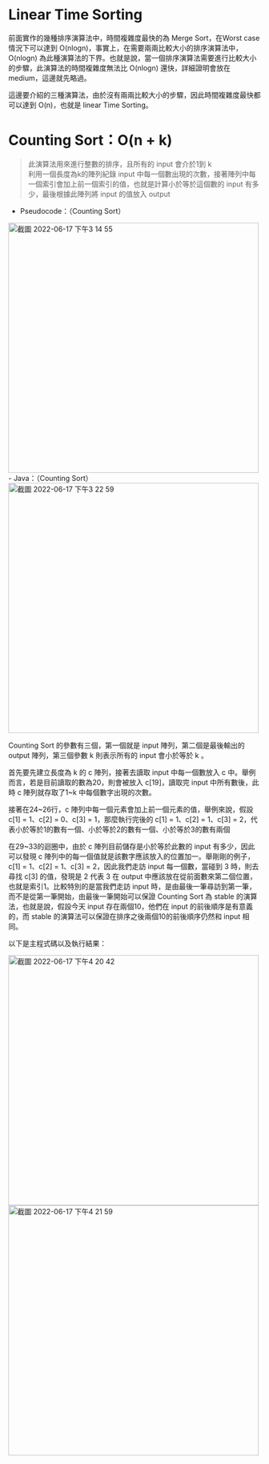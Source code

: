 # Linear Time Sorting
前面實作的幾種排序演算法中，時間複雜度最快的為 Merge Sort，在Worst case情況下可以達到 O(nlogn)，事實上，在需要兩兩比較大小的排序演算法中，O(nlogn) 為此種演算法的下界。也就是說，當一個排序演算法需要進行比較大小的步驟，此演算法的時間複雜度無法比 O(nlogn) 還快，詳細證明會放在 medium，這邊就先略過。

這邊要介紹的三種演算法，由於沒有兩兩比較大小的步驟，因此時間複雜度最快都可以達到 O(n)，也就是 linear Time Sorting。
# Counting Sort：O(n + k)
>此演算法用來進行整數的排序，且所有的 input 會介於1到 k  
>利用一個長度為k的陣列紀錄 input 中每一個數出現的次數，接著陣列中每一個索引會加上前一個索引的值，也就是計算小於等於這個數的 input 有多少，最後根據此陣列將 input 的值放入 output 
- Pseudocode：（Counting Sort）
<img width="500" alt="截圖 2022-06-17 下午3 14 55" src="https://user-images.githubusercontent.com/103521272/174245855-43207ab6-b321-46e8-9e57-7aadca9e6750.png">
- Java：（Counting Sort）
<img width="500" alt="截圖 2022-06-17 下午3 22 59" src="https://user-images.githubusercontent.com/103521272/174247206-4bfac1a0-9242-4d3d-9b4c-74fb3d651483.png">

Counting Sort 的參數有三個，第一個就是 input 陣列，第二個是最後輸出的 output 陣列，第三個參數 k 則表示所有的 input 會小於等於 k 。 

首先要先建立長度為 k 的 c 陣列，接著去讀取 input 中每一個數放入 c 中。舉例而言，若是目前讀取的數為20，則會被放入 c[19]，讀取完 input 中所有數後，此時 c 陣列就存取了1~k 中每個數字出現的次數。

接著在24~26行，c 陣列中每一個元素會加上前一個元素的值，舉例來說，假設 c[1] = 1、c[2] = 0、c[3] = 1，那麼執行完後的 c[1] = 1、c[2] = 1、c[3] = 2，代表小於等於1的數有一個、小於等於2的數有一個、小於等於3的數有兩個

在29~33的迴圈中，由於 c 陣列目前儲存是小於等於此數的 input 有多少，因此可以發現 c 陣列中的每一個值就是該數字應該放入的位置加一。舉剛剛的例子，c[1] = 1、c[2] = 1、c[3] = 2，因此我們走訪 input 每一個數，當碰到 3 時，則去尋找 c[3] 的值，發現是 2 代表 3 在 output 中應該放在從前面數來第二個位置，也就是索引1。比較特別的是當我們走訪 input 時，是由最後一筆尋訪到第一筆，而不是從第一筆開始，由最後一筆開始可以保證 Counting Sort 為 stable 的演算法，也就是說，假設今天 input 存在兩個10，他們在 input 的前後順序是有意義的，而 stable 的演算法可以保證在排序之後兩個10的前後順序仍然和 input 相同。

以下是主程式碼以及執行結果：

<img width="500" alt="截圖 2022-06-17 下午4 20 42" src="https://user-images.githubusercontent.com/103521272/174257853-f58f7f09-4c39-426d-999f-043f584d9ff7.png">
<img width="500" alt="截圖 2022-06-17 下午4 21 59" src="https://user-images.githubusercontent.com/103521272/174258062-eb2c1910-6731-42b5-a26a-ea648e2f5dad.png">







